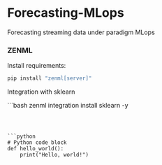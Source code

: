 # Forecasting-MLops
Forecasting streaming data under paradigm MLops

### ZENML
Install requirements:

```bash
pip install "zenml[server]"
```

Integration with sklearn

``´bash
zenml integration install sklearn -y
```



```python
# Python code block
def hello_world():
    print("Hello, world!")
```
